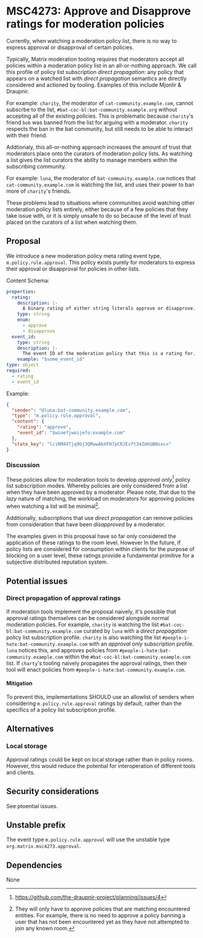 # MSC4273: Approve and Disapprove ratings for moderation policies

Currently, when watching a moderation policy list, there is no way to express
approval or disapproval of certain policies.

Typically, Matrix moderation tooling requires that moderators accept all
policies within a moderation policy list in an all-or-nothing approach. We call
this profile of policy list subscription _direct propagation_: any policy that
appears on a watched list with _direct propagation_ semantics are directly
considered and actioned by tooling. Examples of this include Mjonlir & Draupnir.

For example: `charity`, the moderator of `cat-community.example.com`, cannot
subscrbe to the list, `#bat-coc-bl:bat-community.example.org` without accepting
all of the existing policies. This is problematic because `charity`'s friend
`bob` was banned from the list for arguing with a moderator. `charity` respects
the ban in the bat community, but still needs to be able to interact with their
friend.

Addtionaly, this all-or-nothing approach increases the amount of trust that
moderators place onto the curators of moderation policy lists. As watching a
list gives the list curators the ability to manage members within the
subscribing community.

For example: `luna`, the moderator of `bat-community.example.com` notices that
`cat-community.example.com` is watching the list, and uses their power to ban
more of `charity`'s friends.

These problems lead to situations where communities avoid watching other
moderation policy lists entirely, either because of a few policies that they
take issue with, or it is simply unsafe to do so because of the level of trust
placed on the curators of a list when watching them.

## Proposal

We introduce a new moderation policy meta rating event type,
`m.policy.rule.approval`. This policy exists purely for moderators to express
their approval or disapproval for policies in other lists.

Content Schema:

```yaml
properties:
  rating:
    description: |-
	  A binary rating of either string literals approve or disapprove.
    type: string
	enum:
	  - approve
      - disapprove
  event_id:
    type: string
    description: |-
      The event ID of the moderation policy that this is a rating for.
    example: "$some_event_id"
type: object
required:
  - rating
  - event_id
```

Example:

```json
{
  "sender": "@luna:bat-community.example.com",
  "type": "m.policy.rule.approval",
  "content": {
    "rating": "approve",
    "event_id": "$wioefjwoijefo:example.com"
  },
  "state_key": "lciRM4XTjq9bj3QMawAbXFH7pCRJEvft34ZmhGBNsxc="
}
```

### Discussion

These policies allow for moderation tools to develop _approval
only_[^approval-only] policy list subscription modes. Whereby policies are only
considered from a list when they have been approved by a moderator. Please note,
that due to the _lazy_ nature of matching, the workload on moderators for
approving policies when watching a list will be minimal[^minimal-workload].

Additionally, subscriptions that use _direct propagation_ can remove policies
from consideration that have been _disapproved_ by a moderator.

[^approval-only]: https://github.com/the-draupnir-project/planning/issues/4

[^minimal-workload]:
    They will only have to approve policies that are matching encountered
    entities. For example, there is no need to approve a policy banning a user
    that has not been encountered yet as they have not attempted to join any
    known room.

The examples given in this proposal have so far only considered the application
of these ratings to the room level. However In the future, if policy lists are
considered for consumption within clients for the purpose of blocking on a user
level, these ratings provide a fundamental primitive for a subjective
distributed reputation system.

## Potential issues

### Direct propagation of approval ratings

If moderation tools implement the proposal naively, it's possible that approval
ratings themselves can be considered alongside normal moderation policies. For
example, `charity` is watching the list `#bat-coc-bl:bat-community.example.com`
curated by `luna` with a _direct propagation_ policy list subscription profile.
`charity` is also watching the list `#people-i-hate:bat-community.example.com`
with an _approval only_ subscription profile. `luna` notices this, and approves
policies from `#people-i-hate:bat-community.example.com` within the
`#bat-coc-bl:bat-community.example.com` list. If `charty`'s tooling naively
propagates the approval ratings, then their tool will enact policies from
`#people-i-hate:bat-community.example.com`.

#### Mitigation

To prevent this, implementations SHOULD use an allowlist of senders when
considering `m.policy.rule.approval` ratings by default, rather than the
specifics of a policy list subscription profile.

## Alternatives

### Local storage

Approval ratings could be kept on local storage rather than in policy rooms.
However, this would reduce the potential for interoperation of different tools
and clients.

## Security considerations

See ptoential issues.

## Unstable prefix

The event type `m.policy.rule.approval` will use the unstable type
`org.matrix.msc4273.approval`.

## Dependencies

None
